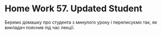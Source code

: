 # Home Work 57. Updated Student

Беремо домашку про студента з минулого уроку і переписуємо так, як викладач пояснив під час лекції.

